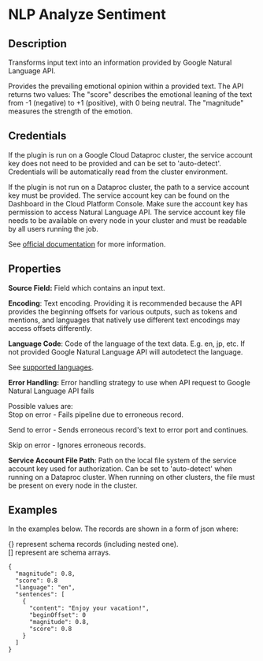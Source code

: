 # NLP Analyze Sentiment

Description
-----------
Transforms input text into an information provided by Google Natural Language API.

Provides the prevailing emotional opinion within a provided text. The API returns two values: 
The "score" describes the emotional leaning of the text from -1 (negative) to +1 (positive), with 0 being neutral.
The "magnitude" measures the strength of the emotion.

Credentials
-----------
If the plugin is run on a Google Cloud Dataproc cluster, the service account key does not need to be
provided and can be set to 'auto-detect'.
Credentials will be automatically read from the cluster environment.

If the plugin is not run on a Dataproc cluster, the path to a service account key must be provided.
The service account key can be found on the Dashboard in the Cloud Platform Console.
Make sure the account key has permission to access Natural Language API.
The service account key file needs to be available on every node in your cluster and
must be readable by all users running the job.

See [official documentation](https://cloud.google.com/natural-language/docs/basics) for more information.

Properties
----------
**Source Field:** Field which contains an input text.

**Encoding**: Text encoding. Providing it is recommended because the API provides the beginning offsets for various 
outputs, such as tokens and mentions, and languages that natively use different text encodings may access offsets 
differently.

**Language Code**: Code of the language of the text data. E.g. en, jp, etc. If not provided
Google Natural Language API will autodetect the language.

See [supported languages](https://cloud.google.com/natural-language/docs/languages).

**Error Handling:** Error handling strategy to use when API request to Google Natural Language API fails

Possible values are:<br>
Stop on error - Fails pipeline due to erroneous record.

Send to error - Sends erroneous record's text to error port and continues.

Skip on error - Ignores erroneous records.

**Service Account File Path**: Path on the local file system of the service account key used for
authorization. Can be set to 'auto-detect' when running on a Dataproc cluster.
When running on other clusters, the file must be present on every node in the cluster.

Examples
----------

In the examples below. The records are shown in a form of json where:

{} represent schema records (including nested one).                       
[] represent are schema arrays.

```
{
  "magnitude": 0.8,
  "score": 0.8
  "language": "en",
  "sentences": [
    {
      "content": "Enjoy your vacation!",
      "beginOffset": 0
      "magnitude": 0.8,
      "score": 0.8
    }
  ]
}
```